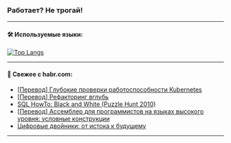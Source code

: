 ### Работает? Не трогай!

---
<!--
#### 🛠️ Technical stack:

![Java](https://img.shields.io/badge/Java-informational?logo=Oracle&style=flat&logoColor=white&color=FF4500)
![Kotlin](https://img.shields.io/badge/Kotlin-informational?logo=Kotlin&style=flat&logoColor=white&color=774D97)
![TS](https://img.shields.io/badge/TypeScript-informational?logo=typeScript&style=flat&logoColor=black&color=017acc)
![Python](https://img.shields.io/badge/Python-informational?logo=Python&style=flat&logoColor=black&color=ffdd54) <br>
![Spring](https://img.shields.io/badge/Spring-informational?logo=Spring&style=flat&logoColor=white&color=6DB33F) 
![SpringBoot](https://img.shields.io/badge/SpringBoot-informational?logo=SpringBoot&style=flat&logoColor=white&color=6DB33F)
![Nest](https://img.shields.io/badge/NestJS-informational?logo=NestJS&style=flat&logoColor=white&color=E0234E) 
![NodeJS](https://img.shields.io/badge/NodeJS-informational?logo=node.js&style=flat&logoColor=white&color=70A760)<br>
![PostgreSQL](https://img.shields.io/badge/PostgreSQL-informational?logo=PostgreSQL&style=flat&logoColor=white&color=DAA520)
![MongoDB](https://img.shields.io/badge/MongoDB-informational?logo=MongoDB&style=flat&logoColor=white&color=870000)
![Apache](https://img.shields.io/badge/Apache-informational?logo=apache&style=flat&logoColor=white&color=f74e28)

___ 
-->

#### 🛠️ Используемые языки:

[![Top Langs](https://github-readme-stats-u2qms2cxw-advtsettinggmailcoms-projects.vercel.app/api/top-langs/?username=zloylis&langs_count=10&hide_title=true&title_color=e6edf3&size_weight=0.5&count_weight=0.5&layout=compact&hide_progress=true&hide_border=true&theme=dracula)](https://github.com/zloylis)

<!---


####  :octocat:&nbsp;&nbsp; Статистика:

![GitHub stats](https://github-readme-stats-u2qms2cxw-advtsettinggmailcoms-projects.vercel.app/api?username=zloylis&show_icons=true&hide_border=true&theme=dracula&title_color=e6edf3&include_all_commits=true&count_private=true&hide_rank=false&hide_title=true&rank_icon=github)
-->
---

#### 💬 Свежее с habr.com:

<!-- BLOG-POST-LIST:START -->
- [[Перевод] Глубокие проверки работоспособности Kubernetes](https://habr.com/ru/companies/timeweb/articles/845410/?utm_source=habrahabr&utm_medium=rss&utm_campaign=845410)
- [[Перевод] Рефакторинг вглубь](https://habr.com/ru/companies/piter/articles/845392/?utm_source=habrahabr&utm_medium=rss&utm_campaign=845392)
- [SQL HowTo: Black and White &lpar;Puzzle Hunt 2010&rpar;](https://habr.com/ru/companies/tensor/articles/845386/?utm_source=habrahabr&utm_medium=rss&utm_campaign=845386)
- [[Перевод] Ассемблер для программистов на языках высокого уровня: условные конструкции](https://habr.com/ru/companies/ruvds/articles/845308/?utm_source=habrahabr&utm_medium=rss&utm_campaign=845308)
- [Цифровые двойники: от истока к будущему](https://habr.com/ru/companies/sberbank/articles/845350/?utm_source=habrahabr&utm_medium=rss&utm_campaign=845350)
<!-- BLOG-POST-LIST:END -->

---
